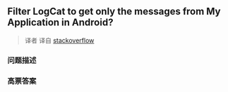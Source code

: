 ## Filter LogCat to get only the messages from My Application in Android?

> 译者 译自 [stackoverflow](http://stackoverflow.com/questions/6854127/filter-logcat-to-get-only-the-messages-from-my-application-in-android) 

### 问题描述 

### 高票答案 


